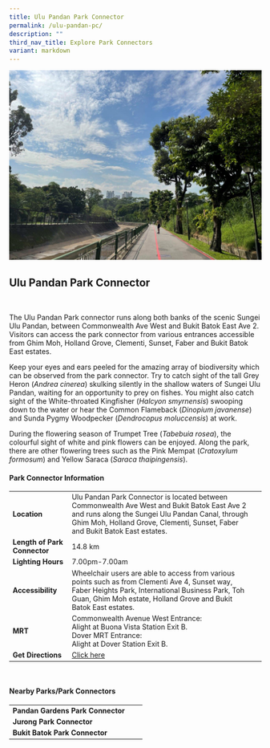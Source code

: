```yaml
---
title: Ulu Pandan Park Connector
permalink: /ulu-pandan-pc/
description: ""
third_nav_title: Explore Park Connectors
variant: markdown
---
```

![Ulu Pandan Park Connector](/images/ulu%20pandan%202%20pc.jpg)

## Ulu Pandan Park Connector

<br>

The Ulu Pandan Park connector runs along both banks of the scenic Sungei Ulu Pandan, between Commonwealth Ave West and Bukit Batok East Ave 2. Visitors can access the park connector from various entrances accessible from Ghim Moh, Holland Grove, Clementi, Sunset, Faber and Bukit Batok East estates.

Keep your eyes and ears peeled for the amazing array of biodiversity which can be observed from the park connector. Try to catch sight of the tall Grey Heron (_Andrea cinerea_) skulking silently in the shallow waters of Sungei Ulu Pandan, waiting for an opportunity to prey on fishes. You might also catch sight of the White-throated Kingfisher (_Halcyon smyrnensis_) swooping down to the water or hear the Common Flameback (_Dinopium javanense_) and Sunda Pygmy Woodpecker (_Dendrocopus moluccensis_) at work.

During the flowering season of Trumpet Tree (_Tabebuia rosea_), the colourful sight of white and pink flowers can be enjoyed. Along the park, there are other flowering trees such as the Pink Mempat (_Cratoxylum formosum_) and Yellow Saraca (_Saraca thaipingensis_).


#### Park Connector Information

|  |  |  |
| -------- | -------- | -------- |
| **Location** |Ulu Pandan Park Connector is located between Commonwealth Ave West and Bukit Batok East Ave 2 and runs along the&nbsp;Sungei Ulu Pandan Canal, through Ghim Moh, Holland Grove, Clementi, Sunset, Faber and Bukit Batok East estates. |  |
| **Length of Park Connector** | 14.8 km|  |
| **Lighting Hours** | 7.00pm-7.00am | |
| **Accessibility** | Wheelchair users are able to access from various points such as from Clementi Ave 4, Sunset way, Faber Heights Park, International Business Park, Toh Guan, Ghim Moh estate, Holland Grove and Bukit Batok East estates. | |
|**MRT**| Commonwealth Avenue West Entrance: <br>Alight at Buona Vista Station Exit B. <br>Dover MRT Entrance:<br> Alight at Dover Station Exit B. | |
| **Get Directions** | [Click here](https://www.onemap.gov.sg/v2/?lat=1.32326153408621&amp;lng=103.760647623201) | |

<br>

#### Nearby Parks/Park Connectors

|   |  |  |
| -------- | -------- | -------- |
| **Pandan Gardens Park Connector** |  | |
| **Jurong Park Connector** |  | |
| **Bukit Batok Park Connector** |  | |